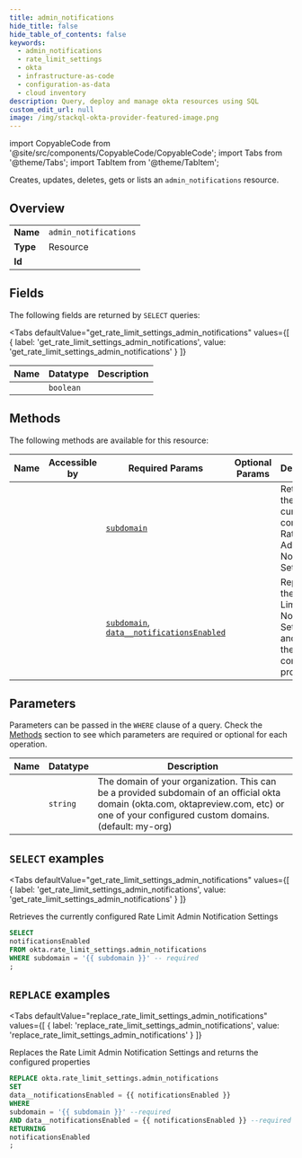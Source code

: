```yaml
--- 
title: admin_notifications
hide_title: false
hide_table_of_contents: false
keywords:
  - admin_notifications
  - rate_limit_settings
  - okta
  - infrastructure-as-code
  - configuration-as-data
  - cloud inventory
description: Query, deploy and manage okta resources using SQL
custom_edit_url: null
image: /img/stackql-okta-provider-featured-image.png
---
```


import CopyableCode from '@site/src/components/CopyableCode/CopyableCode';
import Tabs from '@theme/Tabs';
import TabItem from '@theme/TabItem';

Creates, updates, deletes, gets or lists an <code>admin_notifications</code> resource.

## Overview
<table><tbody>
<tr><td><b>Name</b></td><td><code>admin_notifications</code></td></tr>
<tr><td><b>Type</b></td><td>Resource</td></tr>
<tr><td><b>Id</b></td><td><CopyableCode code="okta.rate_limit_settings.admin_notifications" /></td></tr>
</tbody></table>

## Fields

The following fields are returned by `SELECT` queries:

<Tabs
    defaultValue="get_rate_limit_settings_admin_notifications"
    values={[
        { label: 'get_rate_limit_settings_admin_notifications', value: 'get_rate_limit_settings_admin_notifications' }
    ]}
>
<TabItem value="get_rate_limit_settings_admin_notifications">

<table>
<thead>
    <tr>
    <th>Name</th>
    <th>Datatype</th>
    <th>Description</th>
    </tr>
</thead>
<tbody>
<tr>
    <td><CopyableCode code="notificationsEnabled" /></td>
    <td><code>boolean</code></td>
    <td></td>
</tr>
</tbody>
</table>
</TabItem>
</Tabs>

## Methods

The following methods are available for this resource:

<table>
<thead>
    <tr>
    <th>Name</th>
    <th>Accessible by</th>
    <th>Required Params</th>
    <th>Optional Params</th>
    <th>Description</th>
    </tr>
</thead>
<tbody>
<tr>
    <td><a href="#get_rate_limit_settings_admin_notifications"><CopyableCode code="get_rate_limit_settings_admin_notifications" /></a></td>
    <td><CopyableCode code="select" /></td>
    <td><a href="#parameter-subdomain"><code>subdomain</code></a></td>
    <td></td>
    <td>Retrieves the currently configured Rate Limit Admin Notification Settings</td>
</tr>
<tr>
    <td><a href="#replace_rate_limit_settings_admin_notifications"><CopyableCode code="replace_rate_limit_settings_admin_notifications" /></a></td>
    <td><CopyableCode code="replace" /></td>
    <td><a href="#parameter-subdomain"><code>subdomain</code></a>, <a href="#parameter-data__notificationsEnabled"><code>data__notificationsEnabled</code></a></td>
    <td></td>
    <td>Replaces the Rate Limit Admin Notification Settings and returns the configured properties</td>
</tr>
</tbody>
</table>

## Parameters

Parameters can be passed in the `WHERE` clause of a query. Check the [Methods](#methods) section to see which parameters are required or optional for each operation.

<table>
<thead>
    <tr>
    <th>Name</th>
    <th>Datatype</th>
    <th>Description</th>
    </tr>
</thead>
<tbody>
<tr id="parameter-subdomain">
    <td><CopyableCode code="subdomain" /></td>
    <td><code>string</code></td>
    <td>The domain of your organization. This can be a provided subdomain of an official okta domain (okta.com, oktapreview.com, etc) or one of your configured custom domains. (default: my-org)</td>
</tr>
</tbody>
</table>

## `SELECT` examples

<Tabs
    defaultValue="get_rate_limit_settings_admin_notifications"
    values={[
        { label: 'get_rate_limit_settings_admin_notifications', value: 'get_rate_limit_settings_admin_notifications' }
    ]}
>
<TabItem value="get_rate_limit_settings_admin_notifications">

Retrieves the currently configured Rate Limit Admin Notification Settings

```sql
SELECT
notificationsEnabled
FROM okta.rate_limit_settings.admin_notifications
WHERE subdomain = '{{ subdomain }}' -- required
;
```
</TabItem>
</Tabs>


## `REPLACE` examples

<Tabs
    defaultValue="replace_rate_limit_settings_admin_notifications"
    values={[
        { label: 'replace_rate_limit_settings_admin_notifications', value: 'replace_rate_limit_settings_admin_notifications' }
    ]}
>
<TabItem value="replace_rate_limit_settings_admin_notifications">

Replaces the Rate Limit Admin Notification Settings and returns the configured properties

```sql
REPLACE okta.rate_limit_settings.admin_notifications
SET 
data__notificationsEnabled = {{ notificationsEnabled }}
WHERE 
subdomain = '{{ subdomain }}' --required
AND data__notificationsEnabled = {{ notificationsEnabled }} --required
RETURNING
notificationsEnabled
;
```
</TabItem>
</Tabs>
